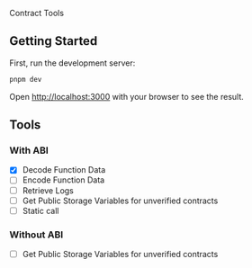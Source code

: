 Contract Tools

## Getting Started

First, run the development server:

```bash
pnpm dev
```

Open [http://localhost:3000](http://localhost:3000) with your browser to see the result.

## Tools

### With ABI

- [x] Decode Function Data
- [ ] Encode Function Data
- [ ] Retrieve Logs
- [ ] Get Public Storage Variables for unverified contracts
- [ ] Static call

### Without ABI

- [ ] Get Public Storage Variables for unverified contracts
